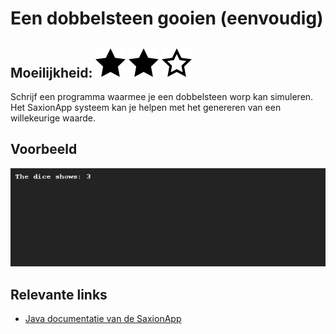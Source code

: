 # Een dobbelsteen gooien (eenvoudig)
## Moeilijkheid: ![Filled](../resources/star-filled.svg) ![Filled](../resources/star-filled.svg) ![Outlined](../resources/star-outlined.svg) 

Schrijf een programma waarmee je een dobbelsteen worp kan simuleren. Het SaxionApp systeem kan je helpen met het genereren van een willekeurige waarde.

## Voorbeeld
![Example](sample_output.png)

## Relevante links
* [Java documentatie van de SaxionApp](https://saxionapp.hboictlab.nl/nl/saxion/app/SaxionApp.html)